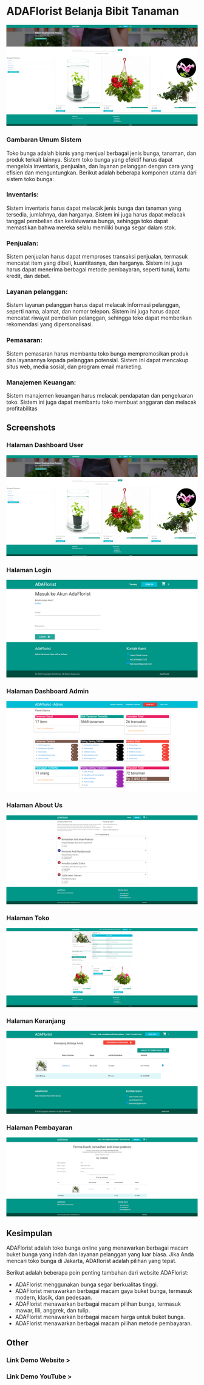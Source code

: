 # ADAFlorist Belanja Bibit Tanaman

![img](img/dashboard-awal.png)

### Gambaran Umum Sistem

Toko bunga adalah bisnis yang menjual berbagai jenis bunga, tanaman, dan produk terkait lainnya.
Sistem toko bunga yang efektif harus dapat mengelola inventaris, penjualan, dan layanan pelanggan
dengan cara yang efisien dan menguntungkan.
Berikut adalah beberapa komponen utama dari sistem toko bunga:

### Inventaris:

Sistem inventaris harus dapat melacak jenis bunga dan tanaman yang tersedia, jumlahnya, dan
harganya.
Sistem ini juga harus dapat melacak tanggal pembelian dan kedaluwarsa bunga, sehingga toko
dapat memastikan bahwa mereka selalu memiliki bunga segar dalam stok.

### Penjualan:

Sistem penjualan harus dapat memproses transaksi penjualan, termasuk mencatat item yang
dibeli, kuantitasnya, dan harganya.
Sistem ini juga harus dapat menerima berbagai metode pembayaran, seperti tunai, kartu
kredit, dan debet.

### Layanan pelanggan:

Sistem layanan pelanggan harus dapat melacak informasi pelanggan, seperti nama, alamat,
dan nomor telepon.
Sistem ini juga harus dapat mencatat riwayat pembelian pelanggan, sehingga toko dapat
memberikan rekomendasi yang dipersonalisasi.

### Pemasaran:

Sistem pemasaran harus membantu toko bunga mempromosikan produk dan layanannya
kepada pelanggan potensial.
Sistem ini dapat mencakup situs web, media sosial, dan program email marketing.

### Manajemen Keuangan:

Sistem manajemen keuangan harus melacak pendapatan dan pengeluaran toko.
Sistem ini juga dapat membantu toko membuat anggaran dan melacak profitabilitas

## Screenshots

### Halaman Dashboard User

![img](img/dashboard-awal.png)

### Halaman Login

![img](img/login.png)

### Halaman Dashboard Admin

![img](img/admin.png)

### Halaman About Us

![img](img/tentang.png)

### Halaman Toko

![img](img/toko.png)

### Halaman Keranjang

![img](img/keranjang.png)

### Halaman Pembayaran

![img](img/pembayaran.png)

## Kesimpulan

ADAFlorist adalah toko bunga online yang menawarkan berbagai macam buket bunga yang indah dan layanan pelanggan yang luar biasa. Jika Anda mencari toko bunga di Jakarta, ADAflorist adalah pilihan yang tepat.

Berikut adalah beberapa poin penting tambahan dari website ADAFlorist:

- ADAFlorist menggunakan bunga segar berkualitas tinggi.
- ADAFlorist menawarkan berbagai macam gaya buket bunga, termasuk modern, klasik, dan pedesaan.
- ADAFlorist menawarkan berbagai macam pilihan bunga, termasuk mawar, lili, anggrek, dan tulip.
- ADAFlorist menawarkan berbagai macam harga untuk buket bunga.
- ADAFlorist menawarkan berbagai macam pilihan metode pembayaran.

## Other

### Link Demo Website >

### Link Demo YouTube >
